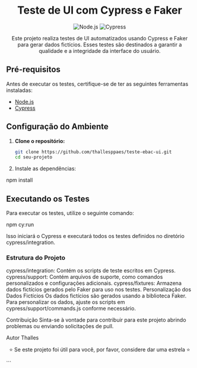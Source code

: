 <h1 align="center">Teste de UI com Cypress e Faker</h1>

<p align="center">
  <img src="https://img.shields.io/badge/Node.js-14.0.0-green" alt="Node.js">
  <img src="https://img.shields.io/badge/Cypress-8.0.0-brightgreen" alt="Cypress">
</p>

<p align="center">
  Este projeto realiza testes de UI automatizados usando Cypress e Faker para gerar dados fictícios. Esses testes são destinados a garantir a qualidade e a integridade da interface do usuário.
</p>

## Pré-requisitos

Antes de executar os testes, certifique-se de ter as seguintes ferramentas instaladas:

- [Node.js](https://nodejs.org/)
- [Cypress](https://www.cypress.io/)

## Configuração do Ambiente

1. **Clone o repositório:**

   ```bash
   git clone https://github.com/thallesppaes/teste-ebac-ui.git
   cd seu-projeto

1. Instale as dependências:

npm install

## Executando os Testes
Para executar os testes, utilize o seguinte comando:

npm cy:run

Isso iniciará o Cypress e executará todos os testes definidos no diretório cypress/integration.

### Estrutura do Projeto
cypress/integration: Contém os scripts de teste escritos em Cypress.
cypress/support: Contém arquivos de suporte, como comandos personalizados e configurações adicionais.
cypress/fixtures: Armazena dados fictícios gerados pelo Faker para uso nos testes.
Personalização dos Dados Fictícios
Os dados fictícios são gerados usando a biblioteca Faker. Para personalizar os dados, ajuste os scripts em cypress/support/commands.js conforme necessário.

Contribuição
Sinta-se à vontade para contribuir para este projeto abrindo problemas ou enviando solicitações de pull.

Autor
Thalles

<p align="center">⭐️ Se este projeto foi útil para você, por favor, considere dar uma estrela ⭐️</p>
```
